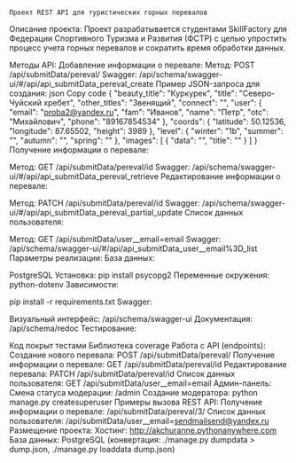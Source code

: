                                                                             Проект REST API для туристических горных перевалов
Описание проекта:
Проект разрабатывается студентами SkillFactory для Федерации Спортивного Туризма и Развития (ФСТР) с целью упростить процесс учета горных перевалов и сократить время обработки данных.

Методы API:
Добавление информации о перевале:
Метод: POST /api/submitData/pereval/
Swagger: /api/schema/swagger-ui/#/api/api_submitData_pereval_create
Пример JSON-запроса для создания:
json
Copy code
{
    "beauty_title": "Куркурек",
    "title": "Северо-Чуйский хребет",
    "other_titles": "Звенящий",
    "connect": "",
    "user": {
        "email": "proba2@yandex.ru",
        "fam": "Иванов",
        "name": "Петр",
        "otc": "Михайлович",
        "phone": "89167854534"
    },
    "coords": {
        "latitude": 50.12536,
        "longitude": 87.65502,
        "height": 3989
    },
    "level": {
        "winter": "1b",
        "summer": "",
        "autumn": "",
        "spring": ""
    },
    "images": [
        { 
          "data": "",
          "title": ""
        }
    ]
}
Получение информации о перевале:

Метод: GET /api/submitData/pereval/id
Swagger: /api/schema/swagger-ui/#/api/api_submitData_pereval_retrieve
Редактирование информации о перевале:

Метод: PATCH /api/submitData/pereval/id
Swagger: /api/schema/swagger-ui/#/api/api_submitData_pereval_partial_update
Список данных пользователя:

Метод: GET /api/submitData/user__email=email
Swagger: /api/schema/swagger-ui/#/api/api_submitData_user__email%3D_list
Параметры реализации:
База данных:

PostgreSQL
Установка: pip install psycopg2
Переменные окружения: python-dotenv
Зависимости:

pip install -r requirements.txt
Swagger:

Визуальный интерфейс: /api/schema/swagger-ui
Документация: /api/schema/redoc
Тестирование:

Код покрыт тестами
Библиотека coverage
Работа с API (endpoints):
Создание нового перевала: POST /api/submitData/pereval/
Получение информации о перевале: GET /api/submitData/pereval/id
Редактирование перевала: PATCH /api/submitData/pereval/id
Список данных пользователя: GET /api/submitData/user__email=email
Админ-панель:
Смена статуса модерации: /admin
Создание модератора: python manage.py createsuperuser
Примеры вызова REST API:
Получение информации о перевале: /api/submitData/pereval/3/
Список данных пользователя: /api/submitData/user__email=sendmailsend@yandex.ru
Размещение проекта:
Хостинг: http://akchuranne.pythonanywhere.com
База данных: PostgreSQL (конвертация: ./manage.py dumpdata > dump.json, ./manage.py loaddata dump.json)
